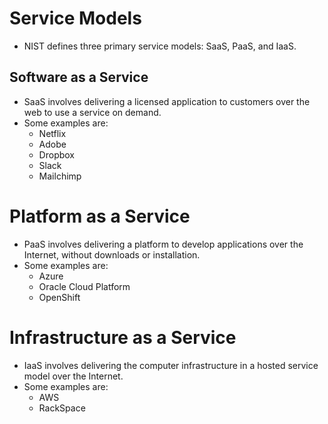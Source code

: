 # Service Models
- NIST defines three primary service models: SaaS, PaaS, and IaaS.

## Software as a Service
- SaaS involves delivering a licensed application to customers over the web to use a service on demand.
- Some examples are:
	- Netflix
	- Adobe
	- Dropbox
	- Slack
	- Mailchimp

# Platform as a Service
- PaaS involves delivering a platform to develop applications over the Internet, without downloads or installation.
- Some examples are:
	- Azure
	- Oracle Cloud Platform
	- OpenShift

# Infrastructure as a Service
- IaaS involves delivering the computer infrastructure in a hosted service model over the Internet.
- Some examples are:
	- AWS
	- RackSpace


